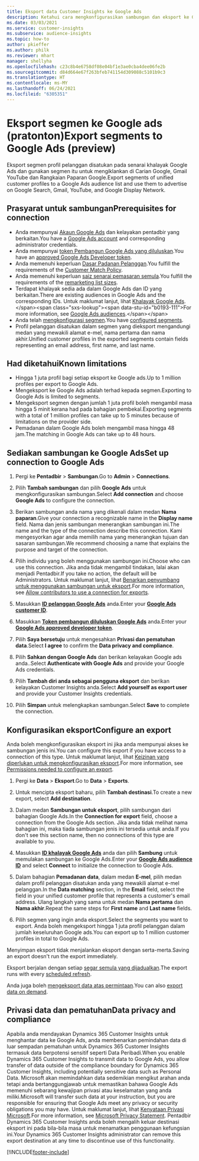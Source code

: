 ```yaml
---
title: Eksport data Customer Insights ke Google Ads
description: Ketahui cara mengkonfigurasikan sambungan dan eksport ke Google Ads.
ms.date: 03/03/2021
ms.service: customer-insights
ms.subservice: audience-insights
ms.topic: how-to
author: pkieffer
ms.author: philk
ms.reviewer: mhart
manager: shellyha
ms.openlocfilehash: c23c8b4e6758df08e04bf1e3ae0cba4dee06fe2b
ms.sourcegitcommit: d84d664e67f263bfeb741154d309088c5101b9c3
ms.translationtype: HT
ms.contentlocale: ms-MY
ms.lasthandoff: 06/24/2021
ms.locfileid: "6305351"
---
```

# <a name="export-segments-to-google-ads-preview"></a><span data-ttu-id="b0193-103">Eksport segmen ke Google ads (pratonton)</span><span class="sxs-lookup"><span data-stu-id="b0193-103">Export segments to Google Ads (preview)</span></span>

<span data-ttu-id="b0193-104">Eksport segmen profil pelanggan disatukan pada senarai khalayak Google Ads dan gunakan segmen itu untuk mengiklankan di Carian Google, Gmail YouTube dan Rangkaian Paparan Google.</span><span class="sxs-lookup"><span data-stu-id="b0193-104">Export segments of unified customer profiles to a Google Ads audience list and use them to advertise on Google Search, Gmail, YouTube, and Google Display Network.</span></span> 

## <a name="prerequisites-for-connection"></a><span data-ttu-id="b0193-105">Prasyarat untuk sambungan</span><span class="sxs-lookup"><span data-stu-id="b0193-105">Prerequisites for connection</span></span>

-   <span data-ttu-id="b0193-106">Anda mempunyai [Akaun Google Ads](https://ads.google.com/) dan kelayakan pentadbir yang berkaitan.</span><span class="sxs-lookup"><span data-stu-id="b0193-106">You have a [Google Ads account](https://ads.google.com/) and corresponding administrator credentials.</span></span>
-   <span data-ttu-id="b0193-107">Anda mempunyai [token Pembangun Google Ads yang diluluskan](https://developers.google.com/google-ads/api/docs/first-call/dev-token).</span><span class="sxs-lookup"><span data-stu-id="b0193-107">You have an [approved Google Ads Developer token](https://developers.google.com/google-ads/api/docs/first-call/dev-token).</span></span> 
-   <span data-ttu-id="b0193-108">Anda memenuhi keperluan [Dasar Padanan Pelanggan](https://support.google.com/adspolicy/answer/6299717).</span><span class="sxs-lookup"><span data-stu-id="b0193-108">You fulfill the requirements of the [Customer Match Policy](https://support.google.com/adspolicy/answer/6299717).</span></span>
-   <span data-ttu-id="b0193-109">Anda memenuhi keperluan [saiz senarai pemasaran semula](https://support.google.com/google-ads/answer/7558048).</span><span class="sxs-lookup"><span data-stu-id="b0193-109">You fulfill the requirements of the [remarketing list sizes](https://support.google.com/google-ads/answer/7558048).</span></span>
-   <span data-ttu-id="b0193-110">Terdapat khalayak sedia ada dalam Google Ads dan ID yang berkaitan.</span><span class="sxs-lookup"><span data-stu-id="b0193-110">There are existing audiences in Google Ads and the corresponding IDs.</span></span> <span data-ttu-id="b0193-111">Untuk maklumat lanjut, lihat [Khalayak Google Ads](https://support.google.com/google-ads/answer/7558048?hl=en#:~:text=Audience%20lists%20is%20a%20section,Display%20Network%20through%20remarketing%20campaigns.).</span><span class="sxs-lookup"><span data-stu-id="b0193-111">For more information, see [Google Ads audiences](https://support.google.com/google-ads/answer/7558048?hl=en#:~:text=Audience%20lists%20is%20a%20section,Display%20Network%20through%20remarketing%20campaigns.).</span></span>
-   <span data-ttu-id="b0193-112">Anda telah [mengkonfigurasi segmen](segments.md).</span><span class="sxs-lookup"><span data-stu-id="b0193-112">You have [configured segments](segments.md).</span></span>
-   <span data-ttu-id="b0193-113">Profil pelanggan disatukan dalam segmen yang dieksport mengandungi medan yang mewakili alamat e-mel, nama pertama dan nama akhir.</span><span class="sxs-lookup"><span data-stu-id="b0193-113">Unified customer profiles in the exported segments contain fields representing an email address, first name, and last name.</span></span>

## <a name="known-limitations"></a><span data-ttu-id="b0193-114">Had diketahui</span><span class="sxs-lookup"><span data-stu-id="b0193-114">Known limitations</span></span>

- <span data-ttu-id="b0193-115">Hingga 1 juta profil bagi setiap eksport ke Google ads.</span><span class="sxs-lookup"><span data-stu-id="b0193-115">Up to 1 million profiles per export to Google Ads.</span></span>
- <span data-ttu-id="b0193-116">Mengeksport ke Google Ads adalah terhad kepada segmen.</span><span class="sxs-lookup"><span data-stu-id="b0193-116">Exporting to Google Ads is limited to segments.</span></span>
- <span data-ttu-id="b0193-117">Mengeksport segmen dengan jumlah 1 juta profil boleh mengambil masa hingga 5 minit kerana had pada bahagian pembekal.</span><span class="sxs-lookup"><span data-stu-id="b0193-117">Exporting segments with a total of 1 million profiles can take up to 5 minutes because of limitations on the provider side.</span></span> 
- <span data-ttu-id="b0193-118">Pemadanan dalam Google Ads boleh mengambil masa hingga 48 jam.</span><span class="sxs-lookup"><span data-stu-id="b0193-118">The matching in Google Ads can take up to 48 hours.</span></span>

## <a name="set-up-connection-to-google-ads"></a><span data-ttu-id="b0193-119">Sediakan sambungan ke Google Ads</span><span class="sxs-lookup"><span data-stu-id="b0193-119">Set up connection to Google Ads</span></span>

1. <span data-ttu-id="b0193-120">Pergi ke **Pentadbir** > **Sambungan**.</span><span class="sxs-lookup"><span data-stu-id="b0193-120">Go to **Admin** > **Connections**.</span></span>

1. <span data-ttu-id="b0193-121">Pilih **Tambah sambungan** dan pilih **Google Ads** untuk mengkonfigurasikan sambungan.</span><span class="sxs-lookup"><span data-stu-id="b0193-121">Select **Add connection** and choose **Google Ads** to configure the connection.</span></span>

1. <span data-ttu-id="b0193-122">Berikan sambungan anda nama yang dikenali dalam medan **Nama paparan**.</span><span class="sxs-lookup"><span data-stu-id="b0193-122">Give your connection a recognizable name in the **Display name** field.</span></span> <span data-ttu-id="b0193-123">Nama dan jenis sambungan menerangkan sambungan ini.</span><span class="sxs-lookup"><span data-stu-id="b0193-123">The name and the type of the connection describe this connection.</span></span> <span data-ttu-id="b0193-124">Kami mengesyorkan agar anda memilih nama yang menerangkan tujuan dan sasaran sambungan.</span><span class="sxs-lookup"><span data-stu-id="b0193-124">We recommend choosing a name that explains the purpose and target of the connection.</span></span>

1. <span data-ttu-id="b0193-125">Pilih individu yang boleh menggunakan sambungan ini.</span><span class="sxs-lookup"><span data-stu-id="b0193-125">Choose who can use this connection.</span></span> <span data-ttu-id="b0193-126">Jika anda tidak mengambil tindakan, lalai akan menjadi Pentadbir.</span><span class="sxs-lookup"><span data-stu-id="b0193-126">If you take no action, the default will be Administrators.</span></span> <span data-ttu-id="b0193-127">Untuk maklumat lanjut, lihat [Benarkan penyumbang untuk menggunakan sambungan untuk eksport](connections.md#allow-contributors-to-use-a-connection-for-exports).</span><span class="sxs-lookup"><span data-stu-id="b0193-127">For more information, see [Allow contributors to use a connection for exports](connections.md#allow-contributors-to-use-a-connection-for-exports).</span></span>

1. <span data-ttu-id="b0193-128">Masukkan **[ID pelanggan Google Ads](https://support.google.com/google-ads/answer/1704344)** anda.</span><span class="sxs-lookup"><span data-stu-id="b0193-128">Enter your **[Google Ads customer ID](https://support.google.com/google-ads/answer/1704344)**.</span></span>

1. <span data-ttu-id="b0193-129">Masukkan **[Token pembangun diluluskan Google Ads](https://developers.google.com/google-ads/api/docs/first-call/dev-token)** anda.</span><span class="sxs-lookup"><span data-stu-id="b0193-129">Enter your **[Google Ads approved developer token](https://developers.google.com/google-ads/api/docs/first-call/dev-token)**.</span></span>

1. <span data-ttu-id="b0193-130">Pilih **Saya bersetuju** untuk mengesahkan **Privasi dan pematuhan data**.</span><span class="sxs-lookup"><span data-stu-id="b0193-130">Select **I agree** to confirm the **Data privacy and compliance**.</span></span>

1. <span data-ttu-id="b0193-131">Pilih **Sahkan dengan Google Ads** dan berikan kelayakan Google ads anda..</span><span class="sxs-lookup"><span data-stu-id="b0193-131">Select **Authenticate with Google Ads** and provide your Google Ads credentials.</span></span>

1. <span data-ttu-id="b0193-132">Pilih **Tambah diri anda sebagai pengguna eksport** dan berikan kelayakan Customer Insights anda.</span><span class="sxs-lookup"><span data-stu-id="b0193-132">Select **Add yourself as export user** and provide your Customer Insights credentials.</span></span>

1. <span data-ttu-id="b0193-133">Pilih **Simpan** untuk melengkapkan sambungan.</span><span class="sxs-lookup"><span data-stu-id="b0193-133">Select **Save** to complete the connection.</span></span> 

## <a name="configure-an-export"></a><span data-ttu-id="b0193-134">Konfigurasikan eksport</span><span class="sxs-lookup"><span data-stu-id="b0193-134">Configure an export</span></span>

<span data-ttu-id="b0193-135">Anda boleh mengkonfigurasikan eksport ini jika anda mempunyai akses ke sambungan jenis ini.</span><span class="sxs-lookup"><span data-stu-id="b0193-135">You can configure this export if you have access to a connection of this type.</span></span> <span data-ttu-id="b0193-136">Untuk maklumat lanjut, lihat [Keizinan yang diperlukan untuk mengkonfigurasikan eksport](export-destinations.md#set-up-a-new-export).</span><span class="sxs-lookup"><span data-stu-id="b0193-136">For more information, see [Permissions needed to configure an export](export-destinations.md#set-up-a-new-export).</span></span>

1. <span data-ttu-id="b0193-137">Pergi ke **Data** > **Eksport**.</span><span class="sxs-lookup"><span data-stu-id="b0193-137">Go to **Data** > **Exports**.</span></span>

1. <span data-ttu-id="b0193-138">Untuk mencipta eksport baharu, pilih **Tambah destinasi**.</span><span class="sxs-lookup"><span data-stu-id="b0193-138">To create a new export, select **Add destination**.</span></span>

1. <span data-ttu-id="b0193-139">Dalam medan **Sambungan untuk eksport**, pilih sambungan dari bahagian Google Ads.</span><span class="sxs-lookup"><span data-stu-id="b0193-139">In the **Connection for export** field, choose a connection from the Google Ads section.</span></span> <span data-ttu-id="b0193-140">Jika anda tidak melihat nama bahagian ini, maka tiada sambungan jenis ini tersedia untuk anda.</span><span class="sxs-lookup"><span data-stu-id="b0193-140">If you don't see this section name, then no connections of this type are available to you.</span></span>

1. <span data-ttu-id="b0193-141">Masukkan **[ID khalayak Google Ads](https://support.google.com/google-ads/answer/7558048?hl=en#:~:text=Audience%20lists%20is%20a%20section,Display%20Network%20through%20remarketing%20campaigns.)** anda dan pilih **Sambung** untuk memulakan sambungan ke Google Ads.</span><span class="sxs-lookup"><span data-stu-id="b0193-141">Enter your **[Google Ads audience ID](https://support.google.com/google-ads/answer/7558048?hl=en#:~:text=Audience%20lists%20is%20a%20section,Display%20Network%20through%20remarketing%20campaigns.)** and select **Connect** to initialize the connection to Google Ads.</span></span>

1. <span data-ttu-id="b0193-142">Dalam bahagian **Pemadanan data**, dalam medan **E-mel**, pilih medan dalam profil pelanggan disatukan anda yang mewakili alamat e-mel pelanggan.</span><span class="sxs-lookup"><span data-stu-id="b0193-142">In the **Data matching** section, in the **Email** field, select the field in your unified customer profile that represents a customer's email address.</span></span> <span data-ttu-id="b0193-143">Ulang langkah yang sama untuk medan **Nama pertama** dan **Nama akhir**.</span><span class="sxs-lookup"><span data-stu-id="b0193-143">Repeat the same steps for **First name** and **Last name** fields.</span></span>

1. <span data-ttu-id="b0193-144">Pilih segmen yang ingin anda eksport.</span><span class="sxs-lookup"><span data-stu-id="b0193-144">Select the segments you want to export.</span></span> <span data-ttu-id="b0193-145">Anda boleh mengeksport hingga 1 juta profil pelanggan dalam jumlah keseluruhan Google ads.</span><span class="sxs-lookup"><span data-stu-id="b0193-145">You can export up to 1 million customer profiles in total to Google Ads.</span></span>

<span data-ttu-id="b0193-146">Menyimpan eksport tidak menjalankan eksport dengan serta-merta.</span><span class="sxs-lookup"><span data-stu-id="b0193-146">Saving an export doesn't run the export immediately.</span></span>

<span data-ttu-id="b0193-147">Eksport berjalan dengan setiap [segar semula yang dijadualkan](system.md#schedule-tab).</span><span class="sxs-lookup"><span data-stu-id="b0193-147">The export runs with every [scheduled refresh](system.md#schedule-tab).</span></span> 

<span data-ttu-id="b0193-148">Anda juga boleh [mengeksport data atas permintaan](export-destinations.md#run-exports-on-demand).</span><span class="sxs-lookup"><span data-stu-id="b0193-148">You can also [export data on demand](export-destinations.md#run-exports-on-demand).</span></span> 

## <a name="data-privacy-and-compliance"></a><span data-ttu-id="b0193-149">Privasi data dan pematuhan</span><span class="sxs-lookup"><span data-stu-id="b0193-149">Data privacy and compliance</span></span>

<span data-ttu-id="b0193-150">Apabila anda mendayakan Dynamics 365 Customer Insights untuk menghantar data ke Google Ads, anda membenarkan pemindahan data di luar sempadan pematuhan untuk Dynamics 365 Customer Insights termasuk data berpotensi sensitif seperti Data Peribadi.</span><span class="sxs-lookup"><span data-stu-id="b0193-150">When you enable Dynamics 365 Customer Insights to transmit data to Google Ads, you allow transfer of data outside of the compliance boundary for Dynamics 365 Customer Insights, including potentially sensitive data such as Personal Data.</span></span> <span data-ttu-id="b0193-151">Microsoft akan memindahkan data sedemikian mengikut arahan anda tetapi anda bertanggungjawab untuk memastikan bahawa Google Ads memenuhi sebarang kewajipan privasi atau keselamatan yang anda miliki.</span><span class="sxs-lookup"><span data-stu-id="b0193-151">Microsoft will transfer such data at your instruction, but you are responsible for ensuring that Google Ads meet any privacy or security obligations you may have.</span></span> <span data-ttu-id="b0193-152">Untuk maklumat lanjut, lihat [Kenyataan Privasi Microsoft](https://go.microsoft.com/fwlink/?linkid=396732).</span><span class="sxs-lookup"><span data-stu-id="b0193-152">For more information, see [Microsoft Privacy Statement](https://go.microsoft.com/fwlink/?linkid=396732).</span></span>
<span data-ttu-id="b0193-153">Pentadbir Dynamics 365 Customer Insights anda boleh mengalih keluar destinasi eksport ini pada bila-bila masa untuk menamatkan penggunaan kefungsian ini.</span><span class="sxs-lookup"><span data-stu-id="b0193-153">Your Dynamics 365 Customer Insights administrator can remove this export destination at any time to discontinue use of this functionality.</span></span>


[!INCLUDE[footer-include](../includes/footer-banner.md)]
